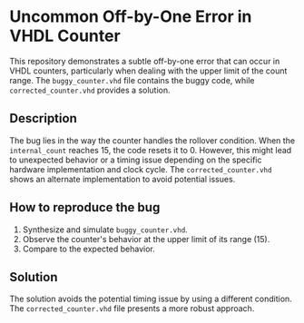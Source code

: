# Uncommon Off-by-One Error in VHDL Counter

This repository demonstrates a subtle off-by-one error that can occur in VHDL counters, particularly when dealing with the upper limit of the count range.  The `buggy_counter.vhd` file contains the buggy code, while `corrected_counter.vhd` provides a solution.

## Description
The bug lies in the way the counter handles the rollover condition. When the `internal_count` reaches 15, the code resets it to 0. However, this might lead to unexpected behavior or a timing issue depending on the specific hardware implementation and clock cycle. The `corrected_counter.vhd` shows an alternate implementation to avoid potential issues. 

## How to reproduce the bug
1. Synthesize and simulate `buggy_counter.vhd`. 
2. Observe the counter's behavior at the upper limit of its range (15).
3. Compare to the expected behavior.

## Solution
The solution avoids the potential timing issue by using a different condition.  The `corrected_counter.vhd` file presents a more robust approach. 